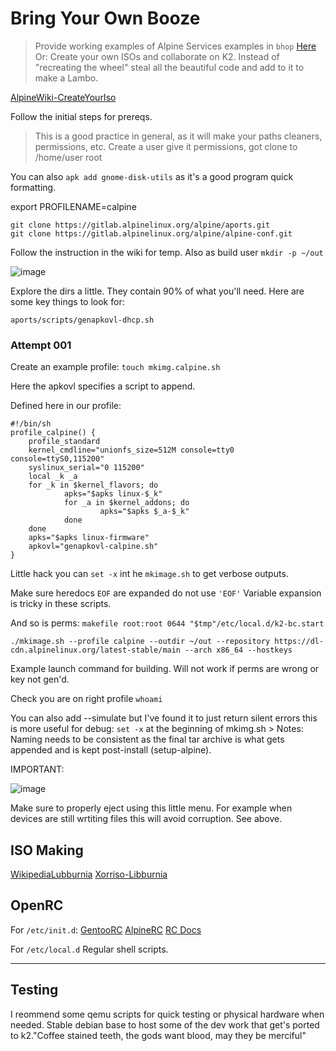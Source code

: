 # Bring Your Own Booze
> Provide working examples of Alpine Services examples in `bhop` [Here](https://github.com/h8d13/k2-alpine/tree/master/utils/byob/bhop)
Or:
> Create your own ISOs and collaborate on K2. Instead of "recreating the wheel" steal all the beautiful code and add to it to make a Lambo. 

[AlpineWiki-CreateYourIso](https://wiki.alpinelinux.org/wiki/How_to_make_a_custom_ISO_image_with_mkimage)

Follow the initial steps for prereqs. 
> This is a good practice in general, as it will make your paths cleaners, permissions, etc.
> Create a user give it permissions, got clone to /home/user root

You can also `apk add gnome-disk-utils` as it's a good program quick formatting. 

export PROFILENAME=calpine

```
git clone https://gitlab.alpinelinux.org/alpine/aports.git
git clone https://gitlab.alpinelinux.org/alpine/alpine-conf.git
```

Follow the instruction in the wiki for temp.
Also as build user `mkdir -p ~/out`

![image](https://github.com/user-attachments/assets/2ba8cf03-bda6-4289-b6b9-c389957844d2)

Explore the dirs a little. They contain 90% of what you'll need. 
Here are some key things to look for:
```
aports/scripts/genapkovl-dhcp.sh
```

### Attempt 001 
Create an example profile:
`touch mkimg.calpine.sh`

Here the apkovl specifies a script to append. 

Defined here in our profile:

```
#!/bin/sh
profile_calpine() {
    profile_standard
    kernel_cmdline="unionfs_size=512M console=tty0 console=ttyS0,115200"
    syslinux_serial="0 115200"
    local _k _a
    for _k in $kernel_flavors; do
            apks="$apks linux-$_k"
            for _a in $kernel_addons; do
                    apks="$apks $_a-$_k"
            done
    done
    apks="$apks linux-firmware"
    apkovl="genapkovl-calpine.sh"
}
```

Little hack you can `set -x` int he `mkimage.sh` to get verbose outputs. 

Make sure heredocs `EOF` are expanded do not use `'EOF'` Variable expansion is tricky in these scripts. 

And so is perms: `makefile root:root 0644 "$tmp"/etc/local.d/k2-bc.start`

```
./mkimage.sh --profile calpine --outdir ~/out --repository https://dl-cdn.alpinelinux.org/latest-stable/main --arch x86_64 --hostkeys
```

Example launch command for building. Will not work if perms are wrong or key not gen'd.

Check you are on right profile `whoami`

You can also add --simulate but I've found it to just return silent errors this is more useful for debug: `set -x` at the beginning of mkimg.sh                                                                                                                                                                                                                                                                                                                                                                                                                       > Notes: Naming needs to be consistent as the final tar archive is what gets appended and is kept post-install (setup-alpine). 

IMPORTANT:

![image](https://github.com/user-attachments/assets/8f1480fa-a5af-4431-9e5e-011157f92061)

Make sure to properly eject using this little menu. For example when devices are still wrtiting files this will avoid corruption. See above.

## ISO Making

[WikipediaLubburnia](https://en.wikipedia.org/wiki/Libburnia) 
[Xorriso-Libburnia](https://dev.lovelyhq.com/libburnia/web/wiki#news)

## OpenRC 

For `/etc/init.d`: 
[GentooRC](https://wiki.alpinelinux.org/wiki/Writing_Init_Scripts) 
[AlpineRC](https://wiki.gentoo.org/wiki/Handbook:X86/Working/Initscripts#Writing_initscripts)
[RC Docs](https://github.com/OpenRC/openrc/blob/master/service-script-guide.md)


For `/etc/local.d`
Regular shell scripts.

---


## Testing

I reommend some qemu scripts for quick testing or physical hardware when needed. 
Stable debian base to host some of the dev work that get's ported to k2."Coffee stained teeth, the gods want blood, may they be merciful" 
